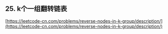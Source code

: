 **25. k个一组翻转链表**  
---
[https://leetcode-cn.com/problems/reverse-nodes-in-k-group/description/](https://leetcode-cn.com/problems/reverse-nodes-in-k-group/description/)  


